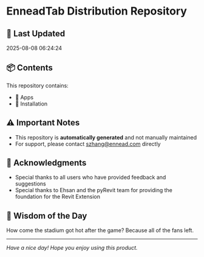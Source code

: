 # EnneadTab Distribution Repository

## 📅 Last Updated
2025-08-08 06:24:24



## 📦 Contents
This repository contains:
- 📂 Apps
- 📂 Installation

## ⚠️ Important Notes
- This repository is **automatically generated** and not manually maintained
- For support, please contact szhang@ennead.com directly

## 🙏 Acknowledgments
- Special thanks to all users who have provided feedback and suggestions
- Special thanks to Ehsan and the pyRevit team for providing the foundation for the Revit Extension

## 💭 Wisdom of the Day
How come the stadium got hot after the game? Because all of the fans left.

---
*Have a nice day! Hope you enjoy using this product.*

